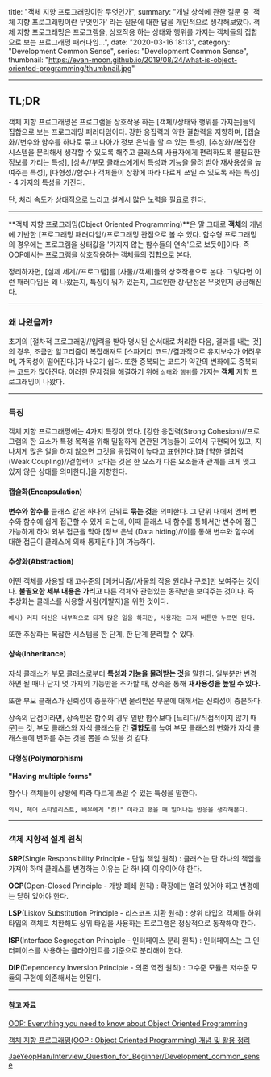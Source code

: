 title: "객체 지향 프로그래밍이란 무엇인가",
summary: "개발 상식에 관한 질문 중 '객체 지향 프로그래밍이란 무엇인가' 라는 질문에 대한 답을 개인적으로 생각해보았다. 객체 지향 프로그래밍은 프로그램을, 상호작용 하는 상태와 행위를 가지는 객체들의 집합으로 보는 프로그래밍 패러다임...",
date: "2020-03-16 18:13",
category: "Development Common Sense",
series: "Development Common Sense",
thumbnail: "https://evan-moon.github.io/2019/08/24/what-is-object-oriented-programming/thumbnail.jpg"

---

## TL;DR

객체 지향 프로그래밍은 프로그램을 상호작용 하는 [객체//상태와 행위를 가지는]들의 집합으로 보는 프로그래밍 패러다임이다. 강한 응집력과 약한 결합력을 지향하며, [캡슐화//변수와 함수를 하나로 묶고 나아가 정보 은닉을 할 수 있는 특성], [추상화//복잡한 시스템을 분리해서 생각할 수 있도록 해주고 클래스의 사용자에게 편리하도록 불필요한 정보를 가리는 특성], [상속//부모 클래스에게서 특성과 기능을 물려 받아 재사용성을 높여주는 특성], [다형성//함수나 객체들이 상황에 따라 다르게 쓰일 수 있도록 하는 특성] - 4 가지의 특성을 가진다.

단, 처리 속도가 상대적으로 느리고 설계시 많은 노력을 필요로 한다.

---

**객체 지향 프로그래밍(Object Oriented Programming)**은 말 그대로 **객체**의 개념에 기반한 [프로그래밍 패러다임//프로그래밍 관점으로 볼 수 있다. 함수형 프로그래밍의 경우에는 프로그램을 상태값을 '가지지 않는 함수들의 연속'으로 보듯이]이다. 즉 OOP에서는 프로그램을 상호작용하는 객체들의 집합으로 본다.

정리하자면, [실제 세계//프로그램]를 [사물//객체]들의 상호작용으로 본다. 그렇다면 이런 패러다임은 왜 나왔는지, 특징이 뭐가 있는지, 그로인한 장·단점은 무엇인지 궁금해진다.

---

### 왜 나왔을까?

초기의 [절차적 프로그래밍//입력을 받아 명시된 순서대로 처리한 다음, 결과를 내는 것]의 경우, 조금만 알고리즘이 복잡해져도 [스파게티 코드//결과적으로 유지보수가 어려우며, 가독성이 떨어진다.]가 나오기 쉽다. 또한 중복되는 코드가 약간의 변화에도 중복되는 코드가 많아진다. 이러한 문제점을 해결하기 위해 `상태`와 `행위`를 가지는 **객체** 지향 프로그래밍이 나왔다.

---

### 특징

객체 지향 프로그래밍에는 4가지 특징이 있다. [강한 응집력(Strong Cohesion)//프로그램의 한 요소가 특정 목적을 위해 밀접하게 연관된 기능들이 모여서 구현되어 있고, 지나치게 많은 일을 하지 않으면 그것을 응집력이 높다고 표현한다.]과 [약한 결합력(Weak Coupling)//결합력이 낮다는 것은 한 요소가 다른 요소들과 관계를 크게 맺고 있지 않은 상태를 의미한다.]을 지향한다.

#### 캡슐화(Encapsulation)

**변수와 함수를** 클래스 같은 하나의 단위로 **묶는 것**을 의미한다. 그 단위 내에서 멤버 변수와 함수에 쉽게 접근할 수 있게 되는데, 이때 클래스 내 함수를 통해서만 변수에 접근 가능하게 하여 외부 접근을 막아 [정보 은닉 (Data hiding)//이를 통해 변수와 함수에 대한 접근이 클래스에 의해 통제된다.]이 가능하다.

#### 추상화(Abstraction)

어떤 객체를 사용할 때 고수준의 [메커니즘//사물의 작용 원리나 구조]만 보여주는 것이다. **불필요한 세부 내용은 가리고** 다른 객체와 관련있는 동작만을 보여주는 것이다. 즉 추상화는 클래스를 사용할 사람(개발자)을 위한 것이다.

`예시) 커피 머신은 내부적으로 되게 많은 일을 하지만, 사용자는 그저 버튼만 누르면 된다.`

또한 추상화는 복잡한 시스템을 한 단계, 한 단계 분리할 수 있다.

#### 상속(Inheritance)

자식 클래스가 부모 클래스로부터 **특성과 기능을 물려받는 것**을 말한다. 일부분만 변경하면 될 때나 단지 몇 가지의 기능만을 추가할 때, 상속을 통해 **재사용성을 높일 수 있다.**

또한 부모 클래스가 신뢰성이 충분하다면 물려받은 부분에 대해서는 신뢰성이 충분하다.

상속의 단점이라면, 상속받은 함수의 경우 일반 함수보다 [느리다//직접적이지 않기 때문]는 것, 부모 클래스와 자식 클래스들 간 **결합도**를 높여 부모 클래스의 변화가 자식 클래스들에 변화를 주는 것을 뽑을 수 있을 것 같다.

#### 다형성(Polymorphism)

**"Having multiple forms"**

함수나 객체들이 상황에 따라 다르게 쓰일 수 있는 특성을 말한다.

`의사, 헤어 스타일리스트, 배우에게 "컷!" 이라고 했을 때 일어나는 반응을 생각해본다.`

---

### 객체 지향적 설계 원칙

**SRP**(Single Responsibility Principle - 단일 책임 원칙) : 클래스는 단 하나의 책임을 가져야 하며 클래스를 변경하는 이유는 단 하나의 이유이어야 한다.

**OCP**(Open-Closed Principle - 개방·폐쇄 원칙) : 확장에는 열려 있어야 하고 변경에는 닫혀 있어야 한다.

**LSP**(Liskov Substitution Principle - 리스코프 치환 원칙) : 상위 타입의 객체를 하위 타입의 객체로 치환해도 상위 타입을 사용하는 프로그램은 정상적으로 동작해야 한다.

**ISP**(Interface Segregation Principle - 인터페이스 분리 원칙) : 인터페이스는 그 인터페이스를 사용하는 클라이언트를 기준으로 분리해야 한다.

**DIP**(Dependency Inversion Principle - 의존 역전 원칙) : 고수준 모듈은 저수준 모듈의 구현에 의존해서는 안된다.

---

#### 참고 자료

[OOP: Everything you need to know about Object Oriented Programming](https://medium.com/from-the-scratch/oop-everything-you-need-to-know-about-object-oriented-programming-aee3c18e281b)

[객체 지향 프로그래밍(OOP : Object Oriented Programming) 개념 및 활용 정리](https://velog.io/@cyranocoding/%EA%B0%9D%EC%B2%B4-%EC%A7%80%ED%96%A5-%ED%94%84%EB%A1%9C%EA%B7%B8%EB%9E%98%EB%B0%8DOOP-Object-Oriented-Programming-%EA%B0%9C%EB%85%90-%EB%B0%8F-%ED%99%9C%EC%9A%A9-%EC%A0%95%EB%A6%AC-igjyooyc6c#%EA%B0%9D%EC%B2%B4-%EC%A7%80%ED%96%A5-%ED%94%84%EB%A1%9C%EA%B7%B8%EB%9E%98%EB%B0%8Doop%EC%9D%B4%EB%9E%80)

[JaeYeopHan/Interview_Question_for_Beginner/Development_common_sense](https://github.com/JaeYeopHan/Interview_Question_for_Beginner/tree/master/Development_common_sense)
